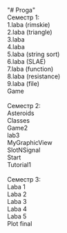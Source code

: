"# Proga"<br>
Семестр 1:<br>
1.laba (rimskie)<br>
2.laba (triangle)<br>
3.laba<br>
4.laba<br>
5.laba (string sort)<br>
6.laba (SLAE)<br>
7.laba (function)<br>
8.laba (resistance)<br>
9.laba (file)<br>
Game<br><br>
Семестр 2:<br>
Asteroids<br>
Classes<br>
Game2<br>
lab3<br>
MyGraphicView<br>
SlotNSignal<br>
Start<br>
Tutorial1<br><br>
Семестр 3:<br>
Laba 1<br>
Laba 2<br>
Laba 3<br>
Laba 4<br>
Laba 5<br>
Plot final
